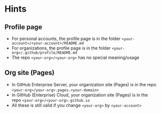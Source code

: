 # Hints

## Profile page

- For personal accounts, the profile page is in the folder `<your-account>/<your-account>/README.md`
- For organizations, the profile page is in the folder `<your-org>/.github/profile/README.md` 
- The repo `<your-org>/<your-org>` has no special meaning/usage

## Org site (Pages)

- In GitHub Enterprise Server, your organization site (Pages) is in the repo `<your-org>/your-org>.pages.<your-domain>`
- In GitHub (Enterprise) Cloud, your organization site (Pages) is in the repo `<your-org>/<your-org>.github.io`
- All these is still valid if you change `<your-org>` by `<your-account>`
